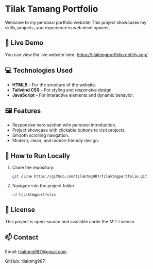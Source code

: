 # Tilak Tamang Portfolio

Welcome to my personal portfolio website! This project showcases my skills, projects, and experience in web development.

## 🔗 Live Demo
You can view the live website here: https://tilaktmgportfolio.netlify.app/

## 💻 Technologies Used
- **HTML5** – For the structure of the website.
- **Tailwind CSS** – For styling and responsive design.
- **JavaScript** – For interactive elements and dynamic behavior.

## 🖼️ Features
- Responsive hero section with personal introduction.
- Project showcase with clickable buttons to visit projects.
- Smooth scrolling navigation.
- Modern, clean, and mobile-friendly design.


## 🚀 How to Run Locally
1. Clone the repository:
   
   ```bash
   git clone https://github.com/tilaktmg987/tilaktmgportfolio.git
3. Navigate into the project folder:
   ```bash
   cd tilaktmgportfolio

## 📄 License

This project is open-source and available under the MIT License.

## 📫 Contact

Email: tilaktmg987@gmail.com

GitHub: tilaktmg987
